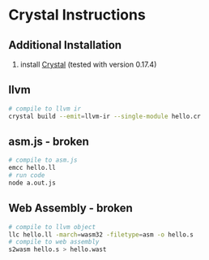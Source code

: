 # Crystal Instructions

## Additional Installation

1.  install [Crystal](http://crystal-lang.org/docs/installation/index.html)
    (tested with version 0.17.4)

## llvm

``` sh
# compile to llvm ir
crystal build --emit=llvm-ir --single-module hello.cr
```

## asm.js - broken

``` sh
# compile to asm.js
emcc hello.ll
# run code
node a.out.js
```

## Web Assembly - broken

``` sh
# compile to llvm object
llc hello.ll -march=wasm32 -filetype=asm -o hello.s
# compile to web assembly
s2wasm hello.s > hello.wast
```
